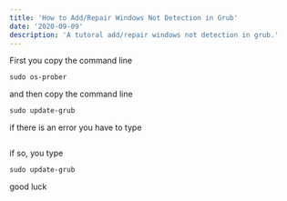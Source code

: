 ```yaml
---
title: 'How to Add/Repair Windows Not Detection in Grub'
date: '2020-09-09'
description: 'A tutoral add/repair windows not detection in grub.'
---
```


First you copy the command line 

``` 
sudo os-prober 
```

and then copy the command line

```
sudo update-grub
```

if there is an error you have to type

```
```

if so, you type 
```
sudo update-grub
```

good luck
